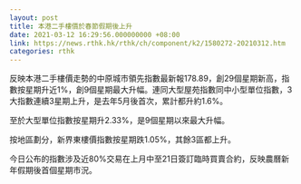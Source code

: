 ```yaml
---
layout: post
title: 本港二手樓價於春節假期後上升
date: 2021-03-12 16:29:56.000000000 +08:00
link: https://news.rthk.hk/rthk/ch/component/k2/1580272-20210312.htm
categories: rthk
---
```


反映本港二手樓價走勢的中原城市領先指數最新報178.89，創29個星期新高，指數按星期升近1%，創9個星期最大升幅。連同大型屋苑指數同中小型單位指數，3大指數連續3星期上升，是去年5月後首次，累計都升約1.6%。

至於大型單位指數按星期升2.33%，是9個星期以來最大升幅。

按地區劃分，新界東樓價指數按星期跌1.05%，其餘3區都上升。

今日公布的指數涉及近80%交易在上月中至21日簽訂臨時買賣合約，反映農曆新年假期後首個星期市況。
